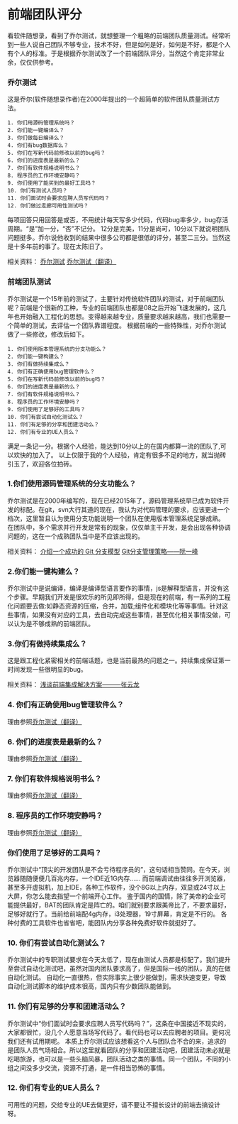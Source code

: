 # 前端团队评分
看软件随想录，看到了乔尔测试，就想整理一个粗略的前端团队质量测试。经常听到一些人说自己团队不够专业，技术不好，但是如何是好，如何是不好，都是个人有个人的标准。于是根据乔尔测试改了一个前端团队评分，当然这个肯定非常业余，仅仅供参考。

### 乔尔测试
这是乔尔(软件随想录作者)在2000年提出的一个超简单的软件团队质量测试方法。

```
1. 你们用源码管理系统吗？
2. 你们能一键编译么？
3. 你们做每日编译么？
4. 你们有bug数据库么？
5. 你们在写新代码前修改以前的bug吗？
6. 你们的进度表是最新的么？
7. 你们有软件规格说明书么？
8. 程序员的工作环境安静吗？
9. 你们使用了能买到的最好工具吗？
10. 你们有测试人员吗？
11. 你们面试时会要求应聘人员写代码吗？
12. 你们做过走廊可用性测试吗？
```

每项回答只用回答是或否，不用统计每天写多少代码，代码bug率多少，bug存活周期。“是”加一分，“否”不记分。
12分是完美，11分是尚可，10分以下就说明团队问题挺多。乔尔说他收到的结果中很多公司都是很低的评分，甚至二三分。当然这是十多年前的事了。现在太陈旧了。

相关资料：
 [乔尔测试](http://www.joelonsoftware.com/articles/fog0000000043.html)
 [乔尔测试（翻译）](http://www.oschina.net/translate/12-steps-to-better-code)

### 前端团队测试

乔尔测试是一个15年前的测试了，主要针对传统软件团队的测试，对于前端团队呢？前端是个很新的工种，专业的前端团队也都是08之后开始飞速发展的，这几年也开始融入工程化的思想。变得越来越专业，质量要求越来越高，我们也需要一个简单的测试，去评估一个团队靠谱程度。
根据前端的一些特殊性，对乔尔测试做了一些修改，修改后如下。

```
1. 你们使用版本管理系统的分支功能么？
2. 你们能一键构建么？
3. 你们有做持续集成么？
4. 你们有正确使用bug管理软件么？
5. 你们在写新代码前修改以前的bug吗？
6. 你们的进度表是最新的么？
7. 你们有软件规格说明书么？
8. 程序员的工作环境安静吗？
9. 你们使用了足够好的工具吗？
10. 你们有尝试自动化测试么？
11. 你们有足够的分享和团建活动么？
12. 你们有专业的UE人员么？
```
满足一条记一分。根据个人经验，能达到10分以上的在国内都算一流的团队了,可以欢快的加入了。
以上仅限于我的个人经验，肯定有很多不足的地方，就当抛砖引玉了，欢迎各位拍砖。


### 1.你们使用源码管理系统的分支功能么？

乔尔测试是在2000年编写的，现在已经2015年了，源码管理系统早已成为软件开发的标配。在git，svn大行其道的现在，我认为对代码管理的要求，应该更进一个档次，这里暂且认为使用分支功能说明一个团队在使用版本管理系统足够成熟。
在团队中，多个需求并行开发是常有的现象，仅仅单主干开发，是会出现各种协调问题的，这在一个成熟团队当中是不应该出现的。

相关资料：
 [介绍一个成功的 Git 分支模型](http://www.oschina.net/translate/a-successful-git-branching-model)
 [Git分支管理策略——阮一峰](http://www.ruanyifeng.com/blog/2012/07/git.html)


### 2.你们能一键构建么？

乔尔测试中是说编译，编译是编译型语言要作的事情，js是解释型语言，并没有这个步骤。早期我们开发是很欢乐的所见即所得，但是现在的前端，有一系列的工程化问题要去做:如静态资源的压缩，合并，加载;组件化和模块化等等事情。针对这些事情，如果没有对应的工具，去自动完成这些事情，甚至优化相关事情没做，可以认为是不够成熟的前端团队。

### 3.你们有做持续集成么？

这是跟工程化紧密相关的前端话题，也是当前最热的问题之一。持续集成保证第一时间发现一些很明显的bug。

相关资料：
[浅谈前端集成解决方案———张云龙](https://github.com/fouber/blog/issues/1)

### 4. 你们有正确使用bug管理软件么？

理由参照[乔尔测试（翻译）](http://www.oschina.net/translate/12-steps-to-better-code)

### 6. 你们的进度表是最新的么？

理由参照[乔尔测试（翻译）](http://www.oschina.net/translate/12-steps-to-better-code)

### 7. 你们有软件规格说明书么？

理由参照[乔尔测试（翻译）](http://www.oschina.net/translate/12-steps-to-better-code)

### 8. 程序员的工作环境安静吗？

理由参照[乔尔测试（翻译）](http://www.oschina.net/translate/12-steps-to-better-code)

### 你们使用了足够好的工具吗？

乔尔测试中“顶尖的开发团队是不会亏待程序员的”，这句话相当赞同。在今天，浏览器随随便便几百兆内存，一个IDE近1G内存…… 而前端调试由往往多开浏览器，甚至多开虚拟机，加上IDE，各种工作软件，没个8G以上内存，双显或24寸以上大屏，你怎么能去指望一个前端开心工作。
鉴于国内的国情，除了美帝的企业可能提供最好，BAT的团队肯定是阵亡的。咱们就别要求跟美帝比了，不要求最好，足够好就行了。当前给前端配4g内存，i3处理器，19寸屏幕，肯定是不行的。
各种付费的工具软件也省省吧，能团队内分享各种免费好软件就挺好了。

### 10. 你们有尝试自动化测试么？

乔尔测试中的专职测试要求在今天太低了，现在由测试人员都是标配了。我们提升至尝试自动化测试吧，虽然对国内团队要求高了，但是国际一线的团队，真的在做自动化测试。
自动化一直很热，但实际事实上很少能做到，需求快速变更，导致自动化测试脚本的维护成本很高，国内只有少数团队能做到。

### 11. 你们有足够的分享和团建活动么？

乔尔测试中“你们面试时会要求应聘人员写代码吗？”，这条在中国接近不现实的，大家都很忙，没几个人愿意当场写代码了。看代码也可以去应聘者的项目。更何况我们还有试用期呢。
本质上乔尔测试应该想看这个人与团队合不合的来，追求的是团队人员气场相合。所以这里就看团队的分享和团建活动吧，团建活动未必就是吃喝旅游，也可以是一些头脑风暴，团队活动之类的事情。同一个团队，不同的小组之间没多少交流，资源不打通，是一件相当恐怖的事情。

### 12. 你们有专业的UE人员么？

可用性的问题，交给专业的UE去做更好，请不要让不擅长设计的前端去搞设计呀。
